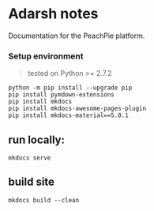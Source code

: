# Adarsh notes

Documentation for the PeachPie platform.

### Setup environment

> tested on Python >= 2.7.2

```
python -m pip install --upgrade pip
pip install pymdown-extensions
pip install mkdocs
pip install mkdocs-awesome-pages-plugin
pip install mkdocs-material==5.0.1
```

## run locally:

```shell
mkdocs serve
```

## build site

```
mkdocs build --clean
```
